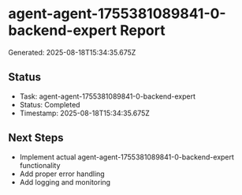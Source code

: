 # agent-agent-1755381089841-0-backend-expert Report

Generated: 2025-08-18T15:34:35.675Z

## Status
- Task: agent-agent-1755381089841-0-backend-expert
- Status: Completed
- Timestamp: 2025-08-18T15:34:35.675Z

## Next Steps
- Implement actual agent-agent-1755381089841-0-backend-expert functionality
- Add proper error handling
- Add logging and monitoring
